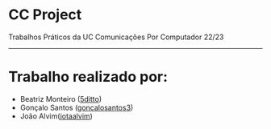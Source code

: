 # CC Project
Trabalhos Práticos da UC Comunicações Por Computador 22/23

---

# Trabalho realizado por:
- Beatriz Monteiro ([5ditto](https://github.com/5ditto))
- Gonçalo Santos ([goncalosantos3](https://github.com/goncalosantos3))
- João Alvim([jotaalvim](https://github.com/jotaalvim))

